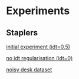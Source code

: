 # Experiments
## Staplers
[initial experiment (idt=0.5)](https://crowstar.github.io/results/staplers_cyclegan/train_latest/index.html)

[no idt regularisation (idt=0)](https://crowstar.github.io/results/no_idt_cyclegan/train_latest/index.html)

[noisy desk dataset](https://crowstar.github.io/results/desk_stapler_cyclegan/train_latest/index.html)
